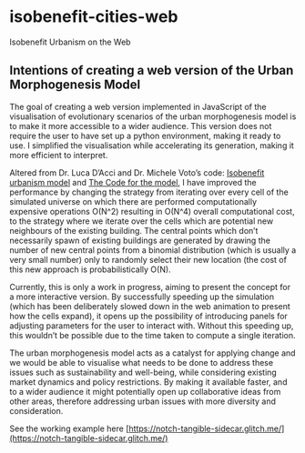 # isobenefit-cities-web
Isobenefit Urbanism on the Web

## Intentions of creating a web version of the Urban Morphogenesis Model

The goal of creating a web version implemented in JavaScript of the visualisation of evolutionary scenarios of the urban morphogenesis model is to make it more accessible to a wider audience. This version does not require the user to have set up a python environment, making it ready to use. I simplified the visualisation while accelerating its generation, making it more efficient to interpret.

Altered from Dr. Luca D’Acci and Dr. Michele Voto’s code: [Isobenefit urbanism model](https://lucadacci.wixsite.com/dacci/isobenefit-urbanism-morphogenesis) and [The Code for the model](https://github.com/mitochevole/isobenefit-cities), I have improved the performance by changing the strategy from iterating over every cell of the simulated universe on which there are performed computationally expensive operations O(N^2) resulting in O(N^4) overall computational cost, to the strategy where we iterate over the cells which are potential new neighbours of the existing building. The central points which don’t necessarily spawn of existing buildings are generated by drawing the number of new central points from a binomial distribution (which is usually a very small number) only to randomly select their new location (the cost of this new approach is probabilistically O(N). 

Currently, this is only a work in progress, aiming to present the concept for a more interactive version. By successfully speeding up the simulation (which has been deliberately slowed down in the web animation to present how the cells expand), it opens up the possibility of introducing panels for adjusting parameters for the user to interact with. Without this speeding up, this wouldn’t be possible due to the time taken to compute a single iteration.  

The urban morphogenesis model acts as a catalyst for applying change and we would be able to visualise what needs to be done to address these issues such as sustainability and well-being, while considering existing market dynamics and policy restrictions. By making it available faster, and to a wider audience it might potentially open up collaborative ideas from other areas, therefore addressing urban issues with more diversity and consideration. 


See the working example here [https://notch-tangible-sidecar.glitch.me/](https://notch-tangible-sidecar.glitch.me/)
